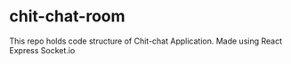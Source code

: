 # chit-chat-room
This repo holds code structure of Chit-chat Application. Made using React Express Socket.io
